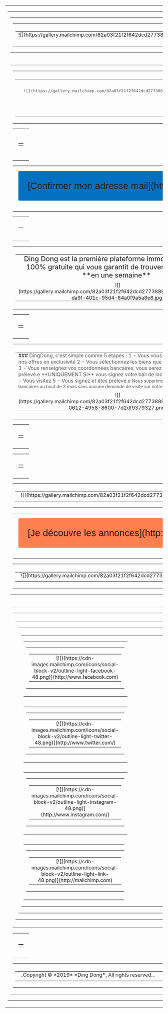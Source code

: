 <span class="mcnPreviewText" style="display:none; font-size:0px; line-height:0px; max-height:0px; max-width:0px; opacity:0; overflow:hidden; visibility:hidden; mso-hide:all;">*|MC_PREVIEW_TEXT|*</span>

<center>

<table align="center" border="0" cellpadding="0" cellspacing="0" height="100%" width="100%" id="bodyTable">

<tbody>

<tr>

<td align="center" valign="top" id="bodyCell">

<table border="0" cellpadding="0" cellspacing="0" width="100%">

<tbody>

<tr>

<td align="center" valign="top" id="templateHeader" data-template-container="">

<table align="center" border="0" cellpadding="0" cellspacing="0" width="100%" class="templateContainer">

<tbody>

<tr>

<td valign="top" class="headerContainer">

<table border="0" cellpadding="0" cellspacing="0" width="100%" class="mcnImageBlock" style="min-width:100%;">

<tbody class="mcnImageBlockOuter">

<tr>

<td valign="top" style="padding:9px" class="mcnImageBlockInner">

<table align="left" width="100%" border="0" cellpadding="0" cellspacing="0" class="mcnImageContentContainer" style="min-width:100%;">

<tbody>

<tr>

<td class="mcnImageContent" valign="top" style="padding-right: 9px; padding-left: 9px; padding-top: 0; padding-bottom: 0; text-align:center;">![](https://gallery.mailchimp.com/82a03f21f2f642dcd27738893/images/7652981a-edf3-4a1f-b7e8-5def34a2be78.png)</td>

</tr>

</tbody>

</table>

</td>

</tr>

</tbody>

</table>

</td>

</tr>

</tbody>

</table>

</td>

</tr>

<tr>

<td align="center" valign="top" id="templateBody" data-template-container="">

<table align="center" border="0" cellpadding="0" cellspacing="0" width="100%" class="templateContainer">

<tbody>

<tr>

<td valign="top" class="bodyContainer">

<table border="0" cellpadding="0" cellspacing="0" width="100%" class="mcnTextBlock" style="min-width:100%;">

<tbody class="mcnTextBlockOuter">

<tr>

<td valign="top" class="mcnTextBlockInner" style="padding-top:9px;">

<table align="left" border="0" cellpadding="0" cellspacing="0" style="max-width:100%; min-width:100%;" width="100%" class="mcnTextContentContainer">

<tbody>

<tr>

<td valign="top" class="mcnTextContent" style="padding-top:0; padding-right:18px; padding-bottom:9px; padding-left:18px;">

<pre> <span style="color:#555555">![](https://gallery.mailchimp.com/82a03f21f2f642dcd27738893/images/2e720f03-4c9f-4d8b-a36b-7a86833a0496.png)  **<span style="font-size:30px">Ding Dong</span>** <span style="font-size:24px"></span> ![](https://gallery.mailchimp.com/82a03f21f2f642dcd27738893/images/2e720f03-4c9f-4d8b-a36b-7a86833a0496.png)</span> </pre>

<div style="text-align: center;"><span style="color:#555555"><span style="font-size:24px">Ici la plateforme qui va vous faire trouver votre location en moins d'une semaine!</span></span></div>

<div style="text-align: center;"><span style="color:#555555">Nous avons bien reçu votre inscription et vous en remercions. La mail utilisé pour l'inscription est le suivant <%=@tenant.email%></span></div>

</td>

</tr>

</tbody>

</table>

</td>

</tr>

</tbody>

</table>

<table border="0" cellpadding="0" cellspacing="0" width="100%" class="mcnDividerBlock" style="min-width:100%;">

<tbody class="mcnDividerBlockOuter">

<tr>

<td class="mcnDividerBlockInner" style="min-width: 100%; padding: 30px 18px;">

<table class="mcnDividerContent" border="0" cellpadding="0" cellspacing="0" width="100%" style="min-width:100%;">

<tbody>

<tr>

<td><span></span></td>

</tr>

</tbody>

</table>

</td>

</tr>

</tbody>

</table>

<table border="0" cellpadding="0" cellspacing="0" width="100%" class="mcnButtonBlock" style="min-width:100%;">

<tbody class="mcnButtonBlockOuter">

<tr>

<td style="padding-top:0; padding-right:18px; padding-bottom:18px; padding-left:18px;" valign="top" align="center" class="mcnButtonBlockInner">

<table border="0" cellpadding="0" cellspacing="0" width="100%" class="mcnButtonContentContainer" style="border-collapse: separate !important;border-radius: 3px;background-color: #0470C1;">

<tbody>

<tr>

<td align="center" valign="middle" class="mcnButtonContent" style="font-family: Helvetica; font-size: 30px; padding: 30px;">[Confirmer mon adresse mail](http://dingdongproduction.herokuapp.com/tenants/confirmation "Confirmer mon adresse mail")</td>

</tr>

</tbody>

</table>

</td>

</tr>

</tbody>

</table>

<table border="0" cellpadding="0" cellspacing="0" width="100%" class="mcnDividerBlock" style="min-width:100%;">

<tbody class="mcnDividerBlockOuter">

<tr>

<td class="mcnDividerBlockInner" style="min-width:100%; padding:18px;">

<table class="mcnDividerContent" border="0" cellpadding="0" cellspacing="0" width="100%" style="min-width:100%;">

<tbody>

<tr>

<td><span></span></td>

</tr>

</tbody>

</table>

</td>

</tr>

</tbody>

</table>

<table border="0" cellpadding="0" cellspacing="0" width="100%" class="mcnCaptionBlock">

<tbody class="mcnCaptionBlockOuter">

<tr>

<td class="mcnCaptionBlockInner" valign="top" style="padding:9px;">

<table align="left" border="0" cellpadding="0" cellspacing="0" class="mcnCaptionTopContent">

<tbody>

<tr>

<td class="mcnTextContent" valign="top" style="padding:0 9px 0 9px;" width="564">

<div style="text-align: center;"><span style="font-size:22px">Ding Dong est la première plateforme immobilière en ligne 100% gratuite qui vous garantit de trouver votre location **en une semaine**</span>  </div>

</td>

</tr>

<tr>

<td class="mcnCaptionTopImageContent" align="center" valign="top" style="padding:9px 9px 0 9px;">![](https://gallery.mailchimp.com/82a03f21f2f642dcd27738893/images/d9149852-da9f-401c-95d4-84a0f9a5a8e8.jpg)</td>

</tr>

</tbody>

</table>

</td>

</tr>

</tbody>

</table>

<table border="0" cellpadding="0" cellspacing="0" width="100%" class="mcnDividerBlock" style="min-width:100%;">

<tbody class="mcnDividerBlockOuter">

<tr>

<td class="mcnDividerBlockInner" style="min-width:100%; padding:18px;">

<table class="mcnDividerContent" border="0" cellpadding="0" cellspacing="0" width="100%" style="min-width:100%;">

<tbody>

<tr>

<td><span></span></td>

</tr>

</tbody>

</table>

</td>

</tr>

</tbody>

</table>

<table border="0" cellpadding="0" cellspacing="0" width="100%" class="mcnCaptionBlock">

<tbody class="mcnCaptionBlockOuter">

<tr>

<td class="mcnCaptionBlockInner" valign="top" style="padding:9px;">

<table align="left" border="0" cellpadding="0" cellspacing="0" class="mcnCaptionTopContent">

<tbody>

<tr>

<td class="mcnTextContent" valign="top" style="padding:0 9px 0 9px;" width="564">### <span style="color:#555555">DingDong, c'est simple comme 5 étapes :</span> <span style="color:#555555">1 - Vous vous inscrivez et accédez à nos offres en exclusivité 2 - Vous sélectionnez les biens que vous souhaitez visiter 3 - Vous renseignez vos coordonnées bancaires, vous serez alors prélevé.e **UNIQUEMENT SI** vous signez votre bail de location via Ding Dong 4 - Vous visitez 5 - Vous signez et êtes prélevé.e <span style="font-size:14px">Nous supprimons vos coordonnées bancaires au bout de 3 mois sans aucune demande de visite sur notre site</span></span></td>

</tr>

<tr>

<td class="mcnCaptionTopImageContent" align="center" valign="top" style="padding:9px 9px 0 9px;">![](https://gallery.mailchimp.com/82a03f21f2f642dcd27738893/images/829e3750-0612-4958-8600-7d2df9379327.png)</td>

</tr>

</tbody>

</table>

</td>

</tr>

</tbody>

</table>

<table border="0" cellpadding="0" cellspacing="0" width="100%" class="mcnDividerBlock" style="min-width:100%;">

<tbody class="mcnDividerBlockOuter">

<tr>

<td class="mcnDividerBlockInner" style="min-width:100%; padding:18px;">

<table class="mcnDividerContent" border="0" cellpadding="0" cellspacing="0" width="100%" style="min-width:100%;">

<tbody>

<tr>

<td><span></span></td>

</tr>

</tbody>

</table>

</td>

</tr>

</tbody>

</table>

<table border="0" cellpadding="0" cellspacing="0" width="100%" class="mcnDividerBlock" style="min-width:100%;">

<tbody class="mcnDividerBlockOuter">

<tr>

<td class="mcnDividerBlockInner" style="min-width:100%; padding:18px;">

<table class="mcnDividerContent" border="0" cellpadding="0" cellspacing="0" width="100%" style="min-width:100%;">

<tbody>

<tr>

<td><span></span></td>

</tr>

</tbody>

</table>

</td>

</tr>

</tbody>

</table>

<table border="0" cellpadding="0" cellspacing="0" width="100%" class="mcnTextBlock" style="min-width:100%;">

<tbody class="mcnTextBlockOuter">

<tr>

<td valign="top" class="mcnTextBlockInner" style="padding-top:9px;">

<table align="left" border="0" cellpadding="0" cellspacing="0" style="max-width:100%; min-width:100%;" width="100%" class="mcnTextContentContainer">

<tbody>

<tr>

<td valign="top" class="mcnTextContent" style="padding-top:0; padding-right:18px; padding-bottom:9px; padding-left:18px;">

<div style="text-align: center;">![](https://gallery.mailchimp.com/82a03f21f2f642dcd27738893/images/2dc53b1f-84af-49c1-8e3a-af5b9a15004d.png)</div>

</td>

</tr>

</tbody>

</table>

</td>

</tr>

</tbody>

</table>

<table border="0" cellpadding="0" cellspacing="0" width="100%" class="mcnButtonBlock" style="min-width:100%;">

<tbody class="mcnButtonBlockOuter">

<tr>

<td style="padding-top:0; padding-right:18px; padding-bottom:18px; padding-left:18px;" valign="top" align="center" class="mcnButtonBlockInner">

<table border="0" cellpadding="0" cellspacing="0" width="100%" class="mcnButtonContentContainer" style="border-collapse: separate !important;border: 1px none;border-radius: 5px;background-color: #FF7F50;">

<tbody>

<tr>

<td align="center" valign="middle" class="mcnButtonContent" style="font-family: Helvetica; font-size: 30px; padding: 30px;">[Je découvre les annonces](http://dingdongproduction.herokuapp.com/properties "Je découvre les annonces ")</td>

</tr>

</tbody>

</table>

</td>

</tr>

</tbody>

</table>

<table border="0" cellpadding="0" cellspacing="0" width="100%" class="mcnTextBlock" style="min-width:100%;">

<tbody class="mcnTextBlockOuter">

<tr>

<td valign="top" class="mcnTextBlockInner" style="padding-top:9px;">

<table align="left" border="0" cellpadding="0" cellspacing="0" style="max-width:100%; min-width:100%;" width="100%" class="mcnTextContentContainer">

<tbody>

<tr>

<td valign="top" class="mcnTextContent" style="padding-top:0; padding-right:18px; padding-bottom:9px; padding-left:18px;">

<div style="text-align: center;">![](https://gallery.mailchimp.com/82a03f21f2f642dcd27738893/images/bef749ef-ae69-45b3-80a6-87bfded2eb23.png)</div>

</td>

</tr>

</tbody>

</table>

</td>

</tr>

</tbody>

</table>

</td>

</tr>

</tbody>

</table>

</td>

</tr>

<tr>

<td align="center" valign="top" id="templateFooter" data-template-container="">

<table align="center" border="0" cellpadding="0" cellspacing="0" width="100%" class="templateContainer">

<tbody>

<tr>

<td valign="top" class="footerContainer">

<table border="0" cellpadding="0" cellspacing="0" width="100%" class="mcnFollowBlock" style="min-width:100%;">

<tbody class="mcnFollowBlockOuter">

<tr>

<td align="center" valign="top" style="padding:9px" class="mcnFollowBlockInner">

<table border="0" cellpadding="0" cellspacing="0" width="100%" class="mcnFollowContentContainer" style="min-width:100%;">

<tbody>

<tr>

<td align="center" style="padding-left:9px;padding-right:9px;">

<table border="0" cellpadding="0" cellspacing="0" width="100%" style="min-width:100%;" class="mcnFollowContent">

<tbody>

<tr>

<td align="center" valign="top" style="padding-top:9px; padding-right:9px; padding-left:9px;">

<table align="center" border="0" cellpadding="0" cellspacing="0">

<tbody>

<tr>

<td align="center" valign="top">

<table align="left" border="0" cellpadding="0" cellspacing="0" style="display:inline;">

<tbody>

<tr>

<td valign="top" style="padding-right:10px; padding-bottom:9px;" class="mcnFollowContentItemContainer">

<table border="0" cellpadding="0" cellspacing="0" width="100%" class="mcnFollowContentItem">

<tbody>

<tr>

<td align="left" valign="middle" style="padding-top:5px; padding-right:10px; padding-bottom:5px; padding-left:9px;">

<table align="left" border="0" cellpadding="0" cellspacing="0" width="">

<tbody>

<tr>

<td align="center" valign="middle" width="24" class="mcnFollowIconContent">[![](https://cdn-images.mailchimp.com/icons/social-block-v2/outline-light-facebook-48.png)](http://www.facebook.com)</td>

</tr>

</tbody>

</table>

</td>

</tr>

</tbody>

</table>

</td>

</tr>

</tbody>

</table>

<table align="left" border="0" cellpadding="0" cellspacing="0" style="display:inline;">

<tbody>

<tr>

<td valign="top" style="padding-right:10px; padding-bottom:9px;" class="mcnFollowContentItemContainer">

<table border="0" cellpadding="0" cellspacing="0" width="100%" class="mcnFollowContentItem">

<tbody>

<tr>

<td align="left" valign="middle" style="padding-top:5px; padding-right:10px; padding-bottom:5px; padding-left:9px;">

<table align="left" border="0" cellpadding="0" cellspacing="0" width="">

<tbody>

<tr>

<td align="center" valign="middle" width="24" class="mcnFollowIconContent">[![](https://cdn-images.mailchimp.com/icons/social-block-v2/outline-light-twitter-48.png)](http://www.twitter.com/)</td>

</tr>

</tbody>

</table>

</td>

</tr>

</tbody>

</table>

</td>

</tr>

</tbody>

</table>

<table align="left" border="0" cellpadding="0" cellspacing="0" style="display:inline;">

<tbody>

<tr>

<td valign="top" style="padding-right:10px; padding-bottom:9px;" class="mcnFollowContentItemContainer">

<table border="0" cellpadding="0" cellspacing="0" width="100%" class="mcnFollowContentItem">

<tbody>

<tr>

<td align="left" valign="middle" style="padding-top:5px; padding-right:10px; padding-bottom:5px; padding-left:9px;">

<table align="left" border="0" cellpadding="0" cellspacing="0" width="">

<tbody>

<tr>

<td align="center" valign="middle" width="24" class="mcnFollowIconContent">[![](https://cdn-images.mailchimp.com/icons/social-block-v2/outline-light-instagram-48.png)](http://www.instagram.com/)</td>

</tr>

</tbody>

</table>

</td>

</tr>

</tbody>

</table>

</td>

</tr>

</tbody>

</table>

<table align="left" border="0" cellpadding="0" cellspacing="0" style="display:inline;">

<tbody>

<tr>

<td valign="top" style="padding-right:0; padding-bottom:9px;" class="mcnFollowContentItemContainer">

<table border="0" cellpadding="0" cellspacing="0" width="100%" class="mcnFollowContentItem">

<tbody>

<tr>

<td align="left" valign="middle" style="padding-top:5px; padding-right:10px; padding-bottom:5px; padding-left:9px;">

<table align="left" border="0" cellpadding="0" cellspacing="0" width="">

<tbody>

<tr>

<td align="center" valign="middle" width="24" class="mcnFollowIconContent">[![](https://cdn-images.mailchimp.com/icons/social-block-v2/outline-light-link-48.png)](http://mailchimp.com)</td>

</tr>

</tbody>

</table>

</td>

</tr>

</tbody>

</table>

</td>

</tr>

</tbody>

</table>

</td>

</tr>

</tbody>

</table>

</td>

</tr>

</tbody>

</table>

</td>

</tr>

</tbody>

</table>

</td>

</tr>

</tbody>

</table>

<table border="0" cellpadding="0" cellspacing="0" width="100%" class="mcnDividerBlock" style="min-width:100%;">

<tbody class="mcnDividerBlockOuter">

<tr>

<td class="mcnDividerBlockInner" style="min-width:100%; padding:18px;">

<table class="mcnDividerContent" border="0" cellpadding="0" cellspacing="0" width="100%" style="min-width: 100%;border-top: 2px solid #505050;">

<tbody>

<tr>

<td><span></span></td>

</tr>

</tbody>

</table>

</td>

</tr>

</tbody>

</table>

<table border="0" cellpadding="0" cellspacing="0" width="100%" class="mcnTextBlock" style="min-width:100%;">

<tbody class="mcnTextBlockOuter">

<tr>

<td valign="top" class="mcnTextBlockInner" style="padding-top:9px;">

<table align="left" border="0" cellpadding="0" cellspacing="0" style="max-width:100%; min-width:100%;" width="100%" class="mcnTextContentContainer">

<tbody>

<tr>

<td valign="top" class="mcnTextContent" style="padding-top:0; padding-right:18px; padding-bottom:9px; padding-left:18px;">_Copyright © *2019* *Ding Dong*, All rights reserved._  </td>

</tr>

</tbody>

</table>

</td>

</tr>

</tbody>

</table>

</td>

</tr>

</tbody>

</table>

</td>

</tr>

</tbody>

</table>

</td>

</tr>

</tbody>

</table>

</center>
